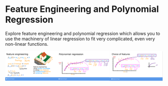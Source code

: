 # Feature Engineering and Polynomial Regression

Explore feature engineering and polynomial regression which allows you to use the machinery of linear regression to fit very complicated, even very non-linear functions.


![](./FeatureEngLecture.PNG)